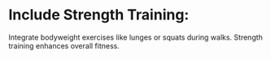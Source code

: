 # Include Strength Training:

Integrate bodyweight exercises like lunges or squats during walks.
Strength training enhances overall fitness.
